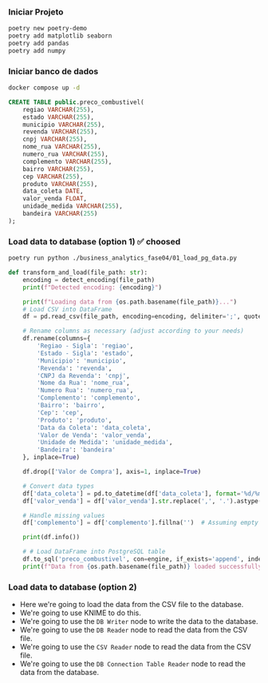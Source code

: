 ### Iniciar Projeto

```bash
poetry new poetry-demo
poetry add matplotlib seaborn
poetry add pandas
poetry add numpy
```


### Iniciar banco de dados

```bash
docker compose up -d
```


```sql
CREATE TABLE public.preco_combustivel(
    regiao VARCHAR(255),
    estado VARCHAR(255),
    municipio VARCHAR(255),
    revenda VARCHAR(255),
    cnpj VARCHAR(255),
    nome_rua VARCHAR(255),
    numero_rua VARCHAR(255),
    complemento VARCHAR(255),
    bairro VARCHAR(255),
    cep VARCHAR(255),
    produto VARCHAR(255),
    data_coleta DATE,
    valor_venda FLOAT,
    unidade_medida VARCHAR(255),
    bandeira VARCHAR(255)
);
```

### Load data to database (option 1) ✅ choosed

```bash
poetry run python ./business_analytics_fase04/01_load_pg_data.py
```

```python
def transform_and_load(file_path: str):
    encoding = detect_encoding(file_path)
    print(f"Detected encoding: {encoding}")

    print(f"Loading data from {os.path.basename(file_path)}...")
    # Load CSV into DataFrame
    df = pd.read_csv(file_path, encoding=encoding, delimiter=';', quotechar='"', header=0, on_bad_lines='skip')

    # Rename columns as necessary (adjust according to your needs)
    df.rename(columns={
        'Regiao - Sigla': 'regiao',
        'Estado - Sigla': 'estado',
        'Municipio': 'municipio',
        'Revenda': 'revenda',
        'CNPJ da Revenda': 'cnpj',
        'Nome da Rua': 'nome_rua',
        'Numero Rua': 'numero_rua',
        'Complemento': 'complemento',
        'Bairro': 'bairro',
        'Cep': 'cep',
        'Produto': 'produto',
        'Data da Coleta': 'data_coleta',
        'Valor de Venda': 'valor_venda',
        'Unidade de Medida': 'unidade_medida',
        'Bandeira': 'bandeira'
    }, inplace=True)

    df.drop(['Valor de Compra'], axis=1, inplace=True)

    # Convert data types
    df['data_coleta'] = pd.to_datetime(df['data_coleta'], format='%d/%m/%Y')
    df['valor_venda'] = df['valor_venda'].str.replace(',', '.').astype(float)

    # Handle missing values
    df['complemento'] = df['complemento'].fillna('')  # Assuming empty string for missing complemento

    print(df.info())

    # # Load DataFrame into PostgreSQL table
    df.to_sql('preco_combustivel', con=engine, if_exists='append', index=False)
    print(f"Data from {os.path.basename(file_path)} loaded successfully.")
```

### Load data to database (option 2)

- Here we're going to load the data from the CSV file to the database.
- We're going to use KNIME to do this.
- We're going to use the `DB Writer` node to write the data to the database.
- We're going to use the `DB Reader` node to read the data from the CSV file.
- We're going to use the `CSV Reader` node to read the data from the CSV file.
- We're going to use the `DB Connection Table Reader` node to read the data from the database.
